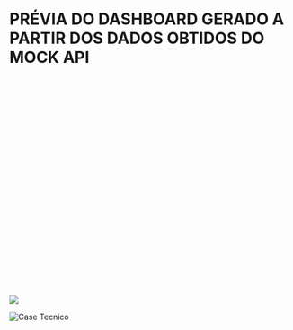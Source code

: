 # PRÉVIA DO DASHBOARD GERADO A PARTIR DOS DADOS OBTIDOS DO MOCK API


<iframe title="Caso Tecnico" width="600" height="373.5" ("https://app.powerbi.com/view?r=eyJrIjoiN2IzZTMyNjctNTRlYy00OTllLWI2NDAtZGUxMzQwNDI4OGI2IiwidCI6Ijk2NTZlYmE3LTJhZjctNGQwZS1iODQ4LWY1MGJlOWE1MGRhZCJ9)
                                                          &pageName=ReportSection" frameborder="0" allowFullScreen="true"></iframe>
                                                          
<a href="https://app.powerbi.com/view?r=eyJrIjoiN2IzZTMyNjctNTRlYy00OTllLWI2NDAtZGUxMzQwNDI4OGI2IiwidCI6Ijk2NTZlYmE3LTJhZjctNGQwZS1iODQ4LWY1MGJlOWE1MGRhZCJ9)" target="_blank"><img src="https://img.shields.io/badge/-LinkedIn-%230077B5?style=for-the-badge&logo=linkedin&logoColor=white" target="_blank"></a> 

![Case Tecnico](https://user-images.githubusercontent.com/96127978/213873943-c809b167-205c-44d1-a6b9-73febb04b596.gif)
